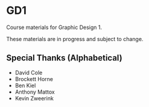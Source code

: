 GD1
===

Course materials for Graphic Design 1.

These materials are in progress and subject to change.


## Special Thanks (Alphabetical)
- David Cole
- Brockett Horne
- Ben Kiel
- Anthony Mattox
- Kevin Zweerink